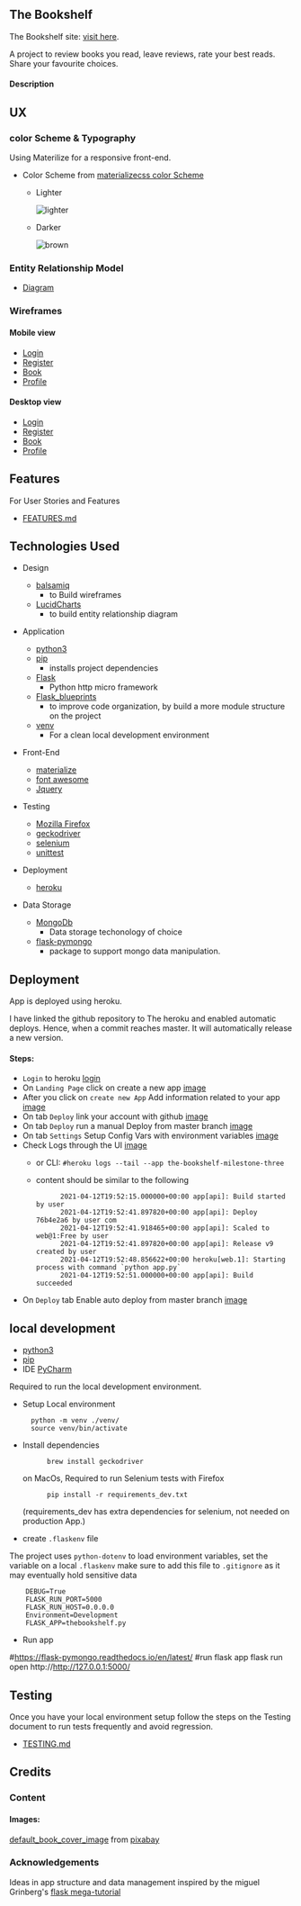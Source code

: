 The Bookshelf
---

The Bookshelf site: [visit here](https://the-bookshelf-milestone-three.herokuapp.com/).

A project to review books you read, leave reviews, rate your best reads. Share your favourite choices.

#### Description


## UX

### color Scheme & Typography 

Using Materilize for a responsive front-end. 

- Color Scheme from [materializecss color Scheme](https://materializecss.com/color.html)

    - Lighter
        
        ![lighter](https://github.com/diogo-pessoa/the-bookshelf/blob/master/readme-content/colorScheme/Lighter.png)

    - Darker
    
        ![brown](https://github.com/diogo-pessoa/the-bookshelf/blob/master/readme-content/colorScheme/darker.png)


### Entity Relationship Model

- [Diagram](https://github.com/diogo-pessoa/the-bookshelf/blob/master/readme-content/er_diagram.png)

### Wireframes

#### Mobile view 

- [Login](https://github.com/diogo-pessoa/the-bookshelf/blob/master/wireframes/Mobile/Login_Mobile.png)
- [Register](https://github.com/diogo-pessoa/the-bookshelf/blob/master/wireframes/Mobile/Register_Mobile.png)
- [Book](https://github.com/diogo-pessoa/the-bookshelf/blob/master/wireframes/Mobile/Book_Mobile.png)
- [Profile](https://github.com/diogo-pessoa/the-bookshelf/blob/master/wireframes/Mobile/Profile_Mobile.png)

#### Desktop view 

- [Login](https://github.com/diogo-pessoa/the-bookshelf/blob/master/wireframes/Desktop/Login.png) 
- [Register](https://github.com/diogo-pessoa/the-bookshelf/blob/master/wireframes/Desktop/Register.png)
- [Book](https://github.com/diogo-pessoa/the-bookshelf/blob/master/wireframes/Desktop/Book.png)
- [Profile](https://github.com/diogo-pessoa/the-bookshelf/blob/master/wireframes/Desktop/Profile.png)

## Features 

For User Stories and Features 

- [FEATURES.md](/UserStories.md)

## Technologies Used 

- Design 
    - [balsamiq](https://balsamiq.com/)
        - to Build wireframes
    - [LucidCharts](https://www.lucidchart.com/) 
        - to build entity relationship diagram
- Application
    - [python3](https://www.python.org)
    - [pip](https://pypi.org/project/pip/)
      - installs project dependencies
    - [Flask](https://flask.palletsprojects.com/en/1.1.x/)
      - Python http micro framework
    - [Flask_blueprints](https://flask.palletsprojects.com/en/1.1.x/blueprints/)
      - to improve code organization, by build a more module structure on the project
    - [venv](https://docs.python.org/3/library/venv.html)
        - For a clean local development environment
- Front-End
    - [materialize](https://materializecss.com/)
    - [font awesome](https://fontawesome.com/)
    - [Jquery](https://jquery.com/)

- Testing
    - [Mozilla Firefox](https://www.mozilla.org/en-US/firefox/new/)
    - [geckodriver](https://stackoverflow.com/questions/40208051/selenium-using-python-geckodriver-executable-needs-to-be-in-path)
    - [selenium](https://selenium-python.readthedocs.io/locating-elements.html#locating-elements)
    - [unittest](https://docs.python.org/3/library/unittest.html)
- Deployment
  - [heroku](http://heroku.com)
- Data Storage
    - [MongoDb](https://www.mongodb.com/) 
        - Data storage techonology of choice
    - [flask-pymongo](https://flask-pymongo.readthedocs.io/en/latest/) 
        - package to support mongo data manipulation.
    
## Deployment 
    
App is deployed using heroku.

I have linked the github repository to The heroku and enabled automatic deploys. Hence, when a commit reaches master. It will automatically release a new version. 

#### Steps:
- `Login` to heroku [login](https://id.heroku.com/login)
- On `Landing Page`  click on create a new app [image](https://github.com/diogo-pessoa/the-bookshelf/blob/master/readme-content/heroku-deploy/createNewApp.png)
- After you click on  `create new App` Add information related to your app [image](https://github.com/diogo-pessoa/the-bookshelf/blob/master/readme-content/heroku-deploy/App_info.png)
- On tab `Deploy` link your account with github [image](https://github.com/diogo-pessoa/the-bookshelf/blob/master/readme-content/heroku-deploy/link_account_to_github.png)
- On tab `Deploy` run a manual Deploy from master branch [image](https://github.com/diogo-pessoa/the-bookshelf/blob/master/readme-content/heroku-deploy/manual_deploy.png)
- On tab `Settings` Setup Config Vars with environment variables [image](https://github.com/diogo-pessoa/the-bookshelf/blob/master/readme-content/heroku-deploy/config_vars.png)
- Check Logs through the UI [image](https://github.com/diogo-pessoa/the-bookshelf/blob/master/readme-content/heroku-deploy/check_log_UI.png)
    - or CLI: `#heroku logs --tail --app the-bookshelf-milestone-three`
    - content should be similar to the following


                2021-04-12T19:52:15.000000+00:00 app[api]: Build started by user
                2021-04-12T19:52:41.897820+00:00 app[api]: Deploy 76b4e2a6 by user com
                2021-04-12T19:52:41.918465+00:00 app[api]: Scaled to web@1:Free by user 
                2021-04-12T19:52:41.897820+00:00 app[api]: Release v9 created by user 
                2021-04-12T19:52:48.856622+00:00 heroku[web.1]: Starting process with command `python app.py`
                2021-04-12T19:52:51.000000+00:00 app[api]: Build succeeded

- On `Deploy` tab Enable auto deploy from master branch [image](https://github.com/diogo-pessoa/the-bookshelf/blob/master/readme-content/heroku-deploy/automatic_deploy.png)

## local development

- [python3](https://www.python.org/downloads/) 
- [pip](https://pip.pypa.io/en/stable/installing/) 
- IDE [PyCharm](https://www.jetbrains.com/pycharm/)

Required to run the local development environment.

- Setup Local environment

        python -m venv ./venv/
        source venv/bin/activate

- Install dependencies
  
            brew install geckodriver 
    
    on MacOs, Required to run Selenium tests with Firefox
    
            pip install -r requirements_dev.txt 
        
    (requirements_dev has extra dependencies for selenium, not needed on production App.)

- create `.flaskenv` file
  
The project uses `python-dotenv` to load environment variables, set the variable on a local `.flaskenv`
    make sure to add this file to `.gitignore` as it may eventually hold sensitive data

        DEBUG=True
        FLASK_RUN_PORT=5000
        FLASK_RUN_HOST=0.0.0.0
        Environment=Development
        FLASK_APP=thebookshelf.py

- Run app
  
#https://flask-pymongo.readthedocs.io/en/latest/
        #run flask app
        flask run 
        open http://http://127.0.0.1:5000/

## Testing

Once you have your local environment setup follow the steps on the Testing document to run tests frequently and avoid regression.

- [TESTING.md](https://github.com/diogo-pessoa/the-bookshelf/blob/master/TESTING.md)

## Credits 

### Content 

#### Images:

[default_book_cover_image](https://pixabay.com/vectors/book-cover-education-layout-page-307045/) from [pixabay](https://pixabay.com/) 

### Acknowledgements

Ideas in app structure and data management inspired by the miguel Grinberg's [flask mega-tutorial](https://blog.miguelgrinberg.com/post/the-flask-mega-tutorial-part-i-hello-world)

